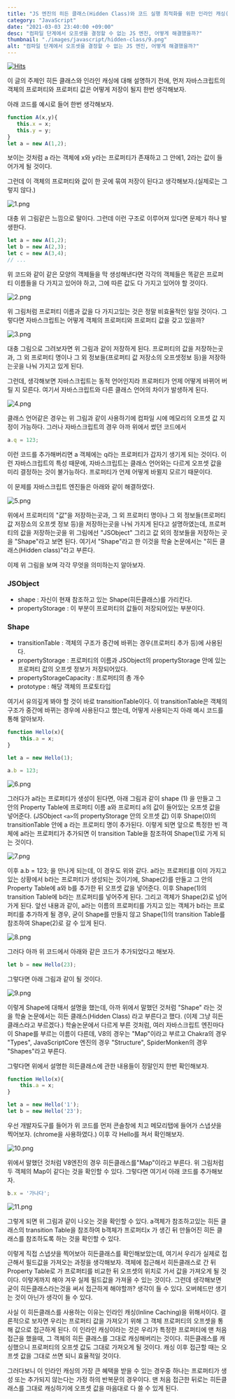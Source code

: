 ```yaml
---
title: "JS 엔진의 히든 클래스(Hidden Class)와 코드 실행 최적화를 위한 인라인 캐싱(Inline Caching)"
category: "JavaScript"
date: "2021-03-03 23:40:00 +09:00"
desc: "컴파일 단계에서 오프셋을 결정할 수 없는 JS 엔진, 어떻게 해결했을까?"
thumbnail: "./images/javascript/hidden-class/9.png"
alt: "컴파일 단계에서 오프셋을 결정할 수 없는 JS 엔진, 어떻게 해결했을까?"
---
```


[![Hits](https://hits.seeyoufarm.com/api/count/incr/badge.svg?url=https%3A%2F%2Fblog.woochan.info%2Fblog%2Fhidden-class&count_bg=%2379C83D&title_bg=%23555555&icon=&icon_color=%23E7E7E7&title=hits&edge_flat=false)](https://hits.seeyoufarm.com)

이 글의 주제인 히든 클래스와 인라인 캐싱에 대해 설명하기 전에, 
먼저 자바스크립트의 객체의 프로퍼티와 프로퍼티 값은 어떻게 저장이 될지 한번 생각해보자.

아래 코드를 예시로 들어 한번 생각해보자.

```js
function A(x,y){
   this.x = x;
   this.y = y;
}
let a = new A(1,2);
```

보이는 것처럼 a 라는 객체에 x와 y라는 프로퍼티가 존재하고 그 안에1, 2라는 값이 들어가게 될 것이다.

그런데 이 객체의 프로퍼티와 값이 한 곳에 묶여 저장이 된다고 생각해보자.(실제로는 그렇지 않다.)

<img src="./images/javascript/hidden-class/1.png" alt="1.png"/> 
<br/>

대충 위 그림같은 느낌으로 말이다.
그런데 이런 구조로 이루어져 있다면 문제가 하나 발생한다.

```js
let a = new A(1,2);
let b = new A(2,3);
let c = new A(3,4);
// ...
```

위 코드와 같이 같은 모양의 객체들을 막 생성해낸다면 각각의 객체들은 똑같은 프로퍼티 이름들을 다 가지고 있어야 하고, 그에 따른 값도 다 가지고 있어야 할 것이다.

<img src="./images/javascript/hidden-class/2.png" alt="2.png"/> 
<br/>

위 그림처럼 프로퍼티 이름과 값을 다 가지고있는 것은 정말 비효율적인 일일 것이다.
그렇다면 자바스크립트는 어떻게 객체의 프로퍼티와 프로퍼티 값을 갖고 있을까?

<img src="./images/javascript/hidden-class/3.png" alt="3.png"/> 
<br/>

대충 그림으로 그려보자면 위 그림과 같이 저장하게 된다.
프로퍼티의 값을 저장하는곳과, 그 외 프로퍼티 명이나 그 외 정보들(프로퍼티 값 저장소의 오프셋정보 등)을 저장하는곳을 나눠 가지고 있게 된다.

그런데, 생각해보면 자바스크립트는 동적 언어인지라 프로퍼티가 언제 어떻게 바뀌어 버릴 지 모른다.
여기서 자바스크립트와 다른 클래스 언어의 차이가 발생하게 된다.

<img src="./images/javascript/hidden-class/4.png" alt="4.png"/> 
<br/>

클래스 언어같은 경우는 위 그림과 같이 사용하기에 컴파일 시에 메모리의 오프셋 값 지정이 가능하다.
그러나 자바스크립트의 경우 아까 위에서 썼던 코드에서


```js
a.q = 123;
```

이런 코드를 추가해버리면 a 객체에는 q라는 프로퍼티가 갑자기 생기게 되는 것이다.
이런 자바스크립트의 특성 때문에, 자바스크립트는 클래스 언어와는 다르게 오프셋 값을 미리 결정하는 것이 불가능하다. 프로퍼티가 언제 어떻게 바뀔지 모르기 때문이다.

이 문제를 자바스크립트 엔진들은 아래와 같이 해결하였다.

<img src="./images/javascript/hidden-class/5.png" alt="5.png"/> 
<br/>

위에서 프로퍼티의 "값"을 저장하는곳과, 그 외 프로퍼티 명이나 그 외 정보들(프로퍼티 값 저장소의 오프셋 정보 등)을 저장하는곳을 나눠 가지게 된다고 설명하였는데,
프로퍼티의 값을 저장하는곳을 위 그림에선 "JSObject" 그리고 값 외의 정보들을 저장하는 곳을 "Shape"라고 보면 된다. 여기서 "Shape"라고 한 이것을 학술 논문에서는 "히든 클래스(Hidden class)"라고 부른다.


이제 위 그림을 보며 각각 무엇을 의미하는지 알아보자.

### JSObject
- shape : 자신이 현재 참조하고 있는 Shape(히든클래스)를 가리킨다.
- propertyStorage : 이 부분이 프로퍼티의 값들이 저장되어있는 부분이다.


### Shape

- transitionTable : 객체의 구조가 중간에 바뀌는 경우(프로퍼티 추가 등)에 사용된다.
- propertyStorage : 프로퍼티의 이름과 JSObject의 propertyStorage 안에 있는 프로퍼티 값의 오프셋 정보가 저장되어있다.
- propertyStorageCapacity : 프로퍼티의 총 개수
- prototype : 해당 객체의 프로토타입


여기서 유의깊게 봐야 할 것이 바로 transitionTable이다. 이 transitionTable은 객체의 구조가 중간에 바뀌는 경우에 사용된다고 했는데, 어떻게 사용되는지 아래 예시 코드를 통해 알아보자.

```js
function Hello(x){
    this.a = x;
}

let a = new Hello(1);

a.b = 123;
```

<img src="./images/javascript/hidden-class/6.png" alt="6.png"/> 
<br/>

그러다가 a라는 프로퍼티가 생성이 된다면, 아래 그림과 같이 shape (1) 을 만들고 그 안의 Property Table에 프로퍼티 이름 a와 프로퍼티 a의 값이 들어있는 오프셋 값을 넣어준다. (JSObject `<a>`의 propertyStorage 안의 오프셋 값) 
이후 Shape(0)의 transitionTable 안에 a 라는 프로퍼티 명이 추가된다.
이렇게 되면 앞으로 특정한 빈 객체에 a라는 프로퍼티가 추가되면 이 transition Table을 참조하여 Shape(1)로 가게 되는 것이다.

<img src="./images/javascript/hidden-class/7.png" alt="7.png"/> 
<br/>

이후 a.b = 123; 을 만나게 되는데, 이 경우도 위와 같다.
a라는 프로퍼티를 이미 가지고 있는 상황에서 b라는 프로퍼티가 생성되는 것이기에, Shape(2)를 만들고 그 안의 Property Table에 a와 b를 추가한 뒤 오프셋 값을 넣어준다.
이후 Shape(1)의 transition Table에 b라는 프로퍼티를 넣어주게 된다. 
그리고 객체가 Shape(2)로 넘어가게 된다.
앞선 내용과 같이, a라는 이름의 프로퍼티를 가지고 있는 객체가 b라는 프로퍼티를 추가하게 될 경우, 굳이 Shape를 만들지 않고 Shape(1)의 transition Table를 참조하여 Shape(2)로 갈 수 있게 된다.

<img src="./images/javascript/hidden-class/8.png" alt="8.png"/> 
<br/>

그러다 아까 위 코드에서 아래와 같은 코드가 추가되었다고 해보자.

```js
let b = new Hello(23);
```

그렇다면 아래 그림과 같이 될 것이다.

<img src="./images/javascript/hidden-class/9.png" alt="9.png"/> 
<br/>


이렇게 Shape에 대해서 설명을 했는데, 아까 위에서 말했던 것처럼 "Shape" 라는 것을 학술 논문에서는 
히든 클래스(Hidden Class) 라고 부른다고 했다. (이제 그냥 히든클래스라고 부르겠다.)
학술논문에서 다르게 부른 것처럼, 여러 자바스크립트 엔진마다 이 Shape를 부르는 이름이 다른데,
V8의 경우는 "Map"이라고 부르고 Chakra의 경우 "Types", JavaScriptCore 엔진의 경우 "Structure",
SpiderMonken의 경우 "Shapes"라고 부른다.

그렇다면 위에서 설명한 히든클래스에 관한 내용들이 정말인지 한번 확인해보자.

```js
function Hello(x){
    this.a = x;
}

let a = new Hello('1');
let b = new Hello('23');
```

우선 개발자도구를 들어가 위 코드를 먼저 콘솔창에 치고 메모리탭에 들어가 스냅샷을 찍어보자. (chrome을 사용하였다.)
이후 각 Hello를 쳐서 확인해보자.

<img src="./images/javascript/hidden-class/10.png" alt="10.png"/> 
<br/>

위에서 말했던 것처럼 V8엔진의 경우 히든클래스를"Map"이라고 부른다.
위 그림처럼 두 객체의 Map이 같다는 것을 확인할 수 있다.
그렇다면 여기서 아래 코드를 추가해보자.

```js
b.x = '가나다';
```

<img src="./images/javascript/hidden-class/11.png" alt="11.png"/> 
<br/>


그렇게 되면 위 그림과 같이 나오는 것을 확인할 수 있다.
a객체가 참조하고있는 히든 클래스의 transition Table을 참조하여 b객체가 프로퍼티x 가 생긴 뒤 만들어진 히든 클래스를 참조하도록 하는 것을 확인할 수 있다.


이렇게 직접 스냅샷을 찍어보아 히든클래스를 확인해보았는데, 여기서 우리가 실제로 접근해서 필드값을 가져오는  과정을 생각해보자.
객체에 접근해서 히든클래스로 간 뒤 Property Table로 가 프로퍼티를 비교한 뒤 오프셋의 위치로 가서 값을 가져오게 될 것이다.
이렇게까지 해야 겨우 실제 필드값을 가져올 수 있는 것이다.
그런데 생각해보면 굳이 히든클래스라는것을 써서 접근하게 해야할까? 생각이 들 수 있다.
오버헤드만 생기는 것이 아닌가 생각이 들 수 있다.


사실 이 히든클래스를 사용하는 이유는 인라인 캐싱(Inline Caching)을 위해서이다.
결론적으로 보자면 우리는 프로퍼티 값을 가져오기 위해 그 객체 프로퍼티의 오프셋을 통해 값으로 접근하게 된다.
이 인라인 캐싱이라는 것은 우리가 특정한 프로퍼티에 맨 처음 접근을 했을때, 그 객체의 히든 클래스를 그대로 캐싱해버리는 것이다.
히든클래스를 캐싱했으니 프로퍼티의 오프셋 값도 그대로 가져오게 될 것이다.
캐싱 이후 접근할 때는 오프셋 값을 그대로 쓰면 되니 효율적일 것이다.

그러다보니 이 인라인 캐싱의 가장 큰 혜택을 받을 수 있는 경우중 하나는 프로퍼티가 생성 또는 추가되지 않는다는 가정 하의 반복문의 경우이다.
맨 처음 접근한 뒤로는 히든클래스를 그대로 캐싱하기에 오프셋 값을 마음대로 다 쓸 수 있게 된다.